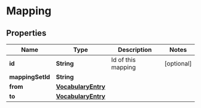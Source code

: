 

# Mapping

## Properties

Name | Type | Description | Notes
------------ | ------------- | ------------- | -------------
**id** | **String** | Id of this mapping |  [optional]
**mappingSetId** | **String** |  | 
**from** | [**VocabularyEntry**](VocabularyEntry.md) |  | 
**to** | [**VocabularyEntry**](VocabularyEntry.md) |  | 



